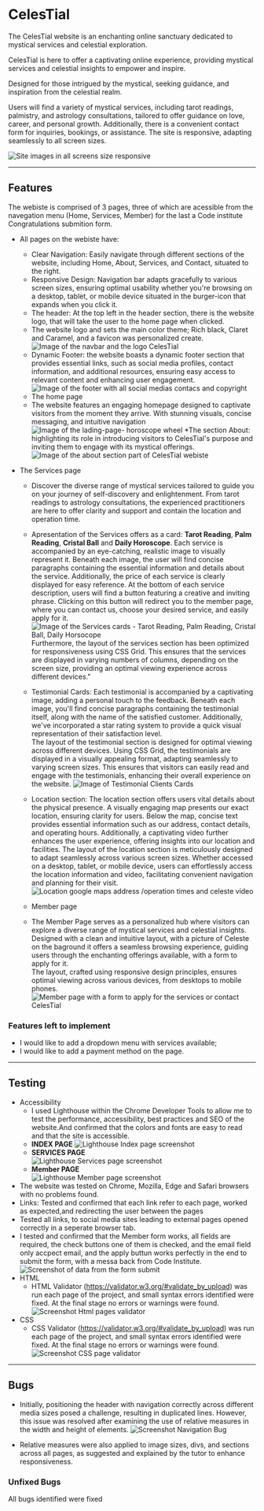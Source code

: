 # CelesTial

The CelesTial website is an enchanting online sanctuary dedicated to mystical services and celestial exploration. 

CelesTial is here to offer a captivating online experience, providing mystical services and celestial insights to empower and inspire.

Designed for those intrigued by the mystical, seeking guidance, and inspiration from the celestial realm.

Users will find a variety of mystical services, including tarot readings, palmistry, and astrology consultations, tailored to offer guidance on love, career, and personal growth. Additionally, there is a convenient contact form for inquiries, bookings, or assistance. The site is responsive, adapting seamlessly to all screen sizes.

![Site images in all screens size responsive](./documentation/responsive.png)

---------
## Features

The webiste is comprised of 3 pages, three of which are acessible from the navegation menu (Home, Services, Member) for the last a Code institute Congratulations submition form.
* All pages on the webiste have:
    * Clear Navigation: Easily navigate through different sections of the website, including Home, About, Services, and Contact, situated to the right.
    * Responsive Design: Navigation bar adapts gracefully to various screen sizes, ensuring optimal usability whether you're browsing on a desktop, tablet, or mobile device situated in the burger-icon that expands when you click it.
    * The header: At the top left in the header section, there is the website logo, that will take the user to the home page when clicked.
    * The website logo and sets the main color theme; Rich black, Claret and Caramel, and a favicon was personalized create.
    ![Image of the navbar and the logo CelesTial](./documentation/navbar.png)
    * Dynamic Footer: the website boasts a dynamic footer section that provides essential links, such as social media profiles, contact information, and additional resources, ensuring easy access to relevant content and enhancing user engagement.
    ![Image of the footer with all social medias contacs and copyright](./documentation/footer.png)
    * The home page
    * The website features an engaging homepage designed to captivate visitors from the moment they arrive. With stunning visuals, concise messaging, and intuitive navigation
    ![Image of the lading-page- horoscope wheel](./documentation/landing-page.png)
    *The section About: highlighting its role in introducing visitors to CelesTial's purpose and inviting them to engage with its mystical offerings. 
    ![Image of the about section part of CelesTial webiste](./documentation/about-section.png)

* The Services page    
    * Discover the diverse range of mystical services tailored to guide you on your journey of self-discovery and enlightenment. From tarot readings to astrology consultations, the experienced practitioners are here to offer clarity and support and contain the location and operation time. 

    * Apresentation of the Services offers as a card: **Tarot Reading**, **Palm Reading**, **Cristal Ball** and **Daily Horoscope**. Each service is accompanied by an eye-catching, realistic image to visually represent it. Beneath each image, the user will find concise paragraphs containing the essential information and details about the service. Additionally, the price of each service is clearly displayed for easy reference. At the bottom of each service description, users will find a button featuring a creative and inviting phrase. Clicking on this button will redirect you to the member page, where you can contact us, choose your desired service, and easily apply for it.
    ![Image of the Services cards - Tarot Reading, Palm Reading, Cristal Ball, Daily Horsocope](./documentation/services-cards.png)
    Furthermore, the layout of the services section has been optimized for responsiveness using CSS Grid. This ensures that the services are displayed in varying numbers of columns, depending on the screen size, providing an optimal viewing experience across different devices." 
     * Testimonial Cards: Each testimonial is accompanied by a captivating image, adding a personal touch to the feedback. Beneath each image, you'll find concise paragraphs containing the testimonial itself, along with the name of the satisfied customer. Additionally, we've incorporated a star rating system to provide a quick visual representation of their satisfaction level.  
    The layout of the testimonial section is designed for optimal viewing across different devices. 
    Using CSS Grid, the testimonials are displayed in a visually appealing format, adapting seamlessly to varying screen sizes. This ensures that visitors can easily read and engage with the testimonials, enhancing their overall experience on the website.
    ![Image of Testimonial Clients Cards](./documentation/testimonial-clients.png)  
    * Location section: The location section offers users vital details about the physical presence. A visually engaging map presents our exact location, ensuring clarity for users. Below the map, concise text provides essential information such as our address, contact details, and operating hours. Additionally, a captivating video further enhances the user experience, offering insights into our location and facilities.
    The layout of the location section is meticulously designed to adapt seamlessly across various screen sizes. Whether accessed on a desktop, tablet, or mobile device, users can effortlessly access the location information and video, facilitating convenient navigation and planning for their visit.
    ![Location google maps address /operation times and celeste video](./documentation/location-section.png)  
    * Member page
    * The Member Page serves as a personalized hub where visitors can explore a diverse range of mystical services and celestial insights. Designed with a clean and intuitive layout, with a picture of Celeste on the baground it offers a seamless browsing experience, guiding users through the enchanting offerings available, with a form to apply for it.  
    The layout, crafted using responsive design principles, ensures optimal viewing across various devices, from desktops to mobile phones.
    ![Member page with a form to apply for the services or contact CelesTial](./documentation/member-page.png)

 ### Features left to implement
 * I would like to add a dropdown menu with services available;
 * I would like to add a payment method on the page. 
 --------- 
 ## Testing
 * Accessibility
    * I used Lighthouse within the Chrome Developer Tools to allow me to test the performance, accessibility, best practices and SEO of the website.And confirmed that the colors and fonts are easy to read and that the site is accessible.  
    * **INDEX PAGE**
    ![Lighthouse Index page screenshot ](./documentation/index-lighthouse.png)  
    * **SERVICES PAGE**  
    ![Lighthouse Services page screenshot ](./documentation/index-lighthouse.png)  
     * **Member PAGE**  
     ![Lighthouse Member page screenshot ](./documentation/index-lighthouse.png) 
* The website was tested on Chrome, Mozilla, Edge and Safari browsers with no problems found.
* Links: Tested and confirmed that each link refer to each page, worked as expected,and redirecting the user between the pages
* Tested all  links, to social media sites leading to external pages opened correctly in a seperate browser tab.
* I tested and confirmed that the Member form works, all fields are required, the check buttons one of them is checked, and  the email field only accpect email, and the apply buttun works perfectly in the end to submit the form, with a messa back from Code Institute. 
![Screenshot of data from the form submit ](./documentation/member-form.png)
* HTML  
    * HTML Validator (https://validator.w3.org/#validate_by_upload) was run each page of the project, and small syntax errors identified were fixed. At the final stage no errors or warnings were found.
    ![Screenshot Html pages validator ](./documentation/html-validator.png)
* CSS  
    * CSS Validator (https://validator.w3.org/#validate_by_upload) was run each page of the project, and small syntax errors identified were fixed. At the final stage no errors or warnings were found.
    ![Screenshot CSS page validator ](./documentation/css-validator.png)
---------
## Bugs
* Initially, positioning the header with navigation correctly across different media sizes posed a challenge, resulting in duplicated lines. However, this issue was resolved after examining the use of relative measures in the width and height of elements.
![Screenshot Navigation Bug ](./documentation/bug.png)

* Relative measures were also applied to image sizes, divs, and sections across all pages, as suggested and explained by the tutor to enhance responsiveness.  
### Unfixed Bugs
All bugs identified were fixed




